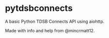 # pytdsbconnects
A basic Python TDSB Connects API using aiohttp.

Made with info and help from @mincrmatt12.
